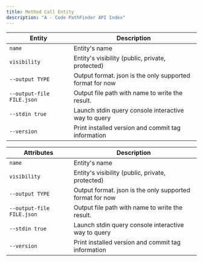 ```yaml
---
title: Method Call Entity
description: "A - Code PathFinder API Index"
---
```

| Entity                    | Description                                              |
|---------------------------|----------------------------------------------------------|
| `name`                    | Entity's name                                            |
| `visibility`              | Entity's visibility (public, private, protected)         |
| `--output TYPE`           | Output format. json is the only supported format for now |
| `--output-file FILE.json` | Output file path with name to write the result.          |
| `--stdin true`            | Launch stdin query console interactive way to query      |
| `--version`               | Print installed version and commit tag information       |

| Attributes                | Description                                              |
|---------------------------|----------------------------------------------------------|
| `name`                    | Entity's name                                            |
| `visibility`              | Entity's visibility (public, private, protected)         |
| `--output TYPE`           | Output format. json is the only supported format for now |
| `--output-file FILE.json` | Output file path with name to write the result.          |
| `--stdin true`            | Launch stdin query console interactive way to query      |
| `--version`               | Print installed version and commit tag information       |